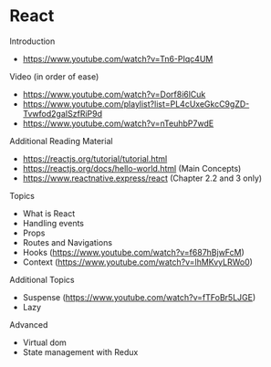 # React

Introduction
- https://www.youtube.com/watch?v=Tn6-PIqc4UM

Video (in order of ease)
- https://www.youtube.com/watch?v=Dorf8i6lCuk
- https://www.youtube.com/playlist?list=PL4cUxeGkcC9gZD-Tvwfod2gaISzfRiP9d
- https://www.youtube.com/watch?v=nTeuhbP7wdE

Additional Reading Material
- https://reactjs.org/tutorial/tutorial.html
- https://reactjs.org/docs/hello-world.html (Main Concepts)
- https://www.reactnative.express/react (Chapter 2.2 and 3 only)

Topics
- What is React
- Handling events
- Props
- Routes and Navigations
- Hooks (https://www.youtube.com/watch?v=f687hBjwFcM)
- Context (https://www.youtube.com/watch?v=lhMKvyLRWo0)

Additional Topics
- Suspense (https://www.youtube.com/watch?v=fTFoBr5LJGE)
- Lazy

Advanced
- Virtual dom
- State management with Redux


